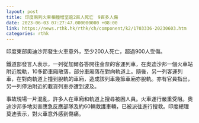 ```yaml
---
layout: post
title: 印度兩列火車相撞增至逾2百人死亡　9百多人傷
date: 2023-06-03 07:27:47.000000000 +08:00
link: https://news.rthk.hk/rthk/ch/component/k2/1703336-20230603.htm
categories: rthk
---
```


印度東部奧迪沙邦發生火車意外，至少200人死亡，超過900人受傷。

鐵道部發言人表示，一列從加爾各答開往金奈的客運列車，在奧迪沙邦一個火車站附近脫軌，10多節車廂散落，部分車廂落在對向軌道上。隨後，另一列客運列車，在對向軌道上撞到脫軌的車廂，造成該列車幾節車廂亦脫軌。亦有官員指出，另一列停泊附近的載貨列車亦遭到波及。

事故現場一片混亂，許多人在車廂和軌道上搜尋被困人員。火車運行嚴重受阻。奧迪沙邦多地災害應急反應部隊及約60輛救護車輛，已被派往進行搜救。印度總理莫迪表示，對火車意外感到傷痛。
